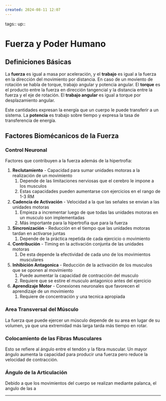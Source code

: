 ```yaml
---
created: 2024-08-11 12:07
---
```

tags::
up::
# Fuerza y Poder Humano
## Definiciones Básicas
La **fuerza** es igual a masa por aceleración, y el **trabajo** es igual a la fuerza en la dirección del movimiento por distancia. En caso de un moviento de rotación se habla de torque, trabajo angular y potencia angular. El **torque** es el producto entre la fuerza en dirección tangencial y la distancia entre la fuerza y el eje de rotación. El **trabajo angular** es igual a torque por desplazamiento angular.

Este cantidades expresan la energía que un cuerpo le puede transferir a un sistema. La **potencia** es trabajo sobre tiempo y expresa la tasa de transferencia de energía.

## Factores Biomécanicos de la Fuerza
### Control Neuronal
Factores que contribuyen a la fuerza además de la hipertrofia:
1. **Reclutamiento** - Capacidad para sumar unidades motoras a la realización de un movimiento
	1. Depende de las limitaciones nerviosas que el cerebro le impone a los musculos
	2. Estas capacidades pueden aumentarse con ejercicios en el rango de 1-3 RM 
2. **Cadencia de Activación** - Velocidad a la que las señales se envian a las unidades motoras
	1. Empieza a incrementar luego de que todas las unidades motoras en un musculo son implementadas
	2. Más importante para la hipertrofia que para la fuerza
3. **Sincronización** - Reducción en el tiempo que las unidades motoras tardan en activarse juntas
	1. Depende de la práctica repetida de cada ejercicio o movimiento
4. **Contribución** - Timing en la activación conjunta de las unidades motoras
	1. De esta depende la efectividad de cada uno de los movimientos musculares
5. **Inhibición Antagonica** - Reducción de la activación de los musculos que se oponen al movimiento
	1. Puede aumentar la capacidad de contracción del musculo
	2. Requiere que se estire el musculo antagonico antes del ejercicio
6. **Aprendizaje Motor** - Conexiones neuronales que favorecen el aprendizaje de un movimiento
	1. Requiere de concentración y una tecnica apropiada

### Area Transversal del Músculo
La fuerza que puede ejercer un músculo depende de su area en lugar de su volumen, ya que una extremidad más larga tarda más tiempo en rotar.

### Colocamiento de las Fibras Musculares
Esto se refiere al ángulo entre el tendón y la fibra muscular. Un mayor ángulo aumenta la capacidad para producir una fuerza pero reduce la velocidad de contracción.

### Ángulo de la Articulación
Debido a que los movimientos del cuerpo se realizan mediante palanca, el angulo de las a
___
